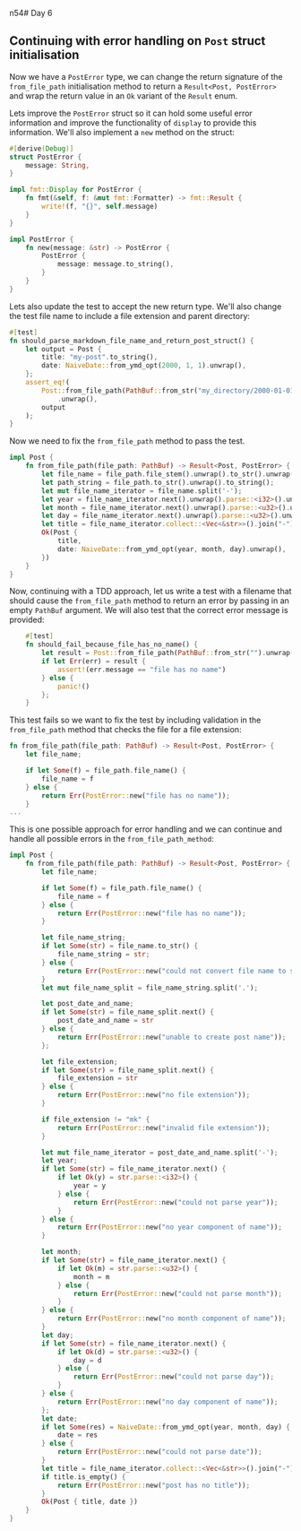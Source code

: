 n54# Day 6

## Continuing with error handling on `Post` struct initialisation

Now we have a `PostError` type, we can change the return signature of the `from_file_path` initialisation method to return a `Result<Post, PostError>` and wrap the return value in an `Ok` variant of the `Result` enum.

Lets improve the `PostError` struct so it can hold some useful error information and improve the functionality of  `display`  to provide this information. We'll also implement a `new` method on the struct:

```Rust
#[derive(Debug)]
struct PostError {
    message: String,
}

impl fmt::Display for PostError {
    fn fmt(&self, f: &mut fmt::Formatter) -> fmt::Result {
        write!(f, "{}", self.message)
    }
}

impl PostError {
    fn new(message: &str) -> PostError {
        PostError {
            message: message.to_string(),
        }
    }
}
```

Lets also update the test to accept the new return type. We'll also change the test file name to include a file extension and parent directory:

```Rust
#[test]
fn should_parse_markdown_file_name_and_return_post_struct() {
    let output = Post {
        title: "my-post".to_string(),
        date: NaiveDate::from_ymd_opt(2000, 1, 1).unwrap(),
    };
    assert_eq!(
        Post::from_file_path(PathBuf::from_str("my_directory/2000-01-01-my-post.mk").unwrap())
            .unwrap(),
        output
    );
}
```

Now we need to fix the `from_file_path` method to pass the test.

```Rust
impl Post {
    fn from_file_path(file_path: PathBuf) -> Result<Post, PostError> {
        let file_name = file_path.file_stem().unwrap().to_str().unwrap().to_string();
        let path_string = file_path.to_str().unwrap().to_string();
        let mut file_name_iterator = file_name.split('-');
        let year = file_name_iterator.next().unwrap().parse::<i32>().unwrap();
        let month = file_name_iterator.next().unwrap().parse::<u32>().unwrap();
        let day = file_name_iterator.next().unwrap().parse::<u32>().unwrap();
        let title = file_name_iterator.collect::<Vec<&str>>().join("-");
        Ok(Post {
            title,
            date: NaiveDate::from_ymd_opt(year, month, day).unwrap(),
        })
    }
}
```

Now, continuing with a TDD approach, let us write a test with a filename that should cause the `from_file_path` method to return an error by passing in an empty `PathBuf` argument. We will also test that the correct error message is provided:

```Rust
    #[test]
    fn should_fail_because_file_has_no_name() {
        let result = Post::from_file_path(PathBuf::from_str("").unwrap());
        if let Err(err) = result {
            assert!(err.message == "file has no name")
        } else {
            panic!()
        };
    }
```

This test fails so we want to fix the test by including validation in the `from_file_path` method that checks the file for a file extension:

```Rust
fn from_file_path(file_path: PathBuf) -> Result<Post, PostError> {
    let file_name;

    if let Some(f) = file_path.file_name() {
        file_name = f
    } else {
        return Err(PostError::new("file has no name"));
    }
...
```

This is one possible approach for error handling and we can continue and handle all possible errors in the `from_file_path_method`:

```Rust
impl Post {
    fn from_file_path(file_path: PathBuf) -> Result<Post, PostError> {
        let file_name;

        if let Some(f) = file_path.file_name() {
            file_name = f
        } else {
            return Err(PostError::new("file has no name"));
        }

        let file_name_string;
        if let Some(str) = file_name.to_str() {
            file_name_string = str;
        } else {
            return Err(PostError::new("could not convert file name to string"));
        }
        let mut file_name_split = file_name_string.split('.');

        let post_date_and_name;
        if let Some(str) = file_name_split.next() {
            post_date_and_name = str
        } else {
            return Err(PostError::new("unable to create post name"));
        };

        let file_extension;
        if let Some(str) = file_name_split.next() {
            file_extension = str
        } else {
            return Err(PostError::new("no file extension"));
        }

        if file_extension != "mk" {
            return Err(PostError::new("invalid file extension"));
        }

        let mut file_name_iterator = post_date_and_name.split('-');
        let year;
        if let Some(str) = file_name_iterator.next() {
            if let Ok(y) = str.parse::<i32>() {
                year = y
            } else {
                return Err(PostError::new("could not parse year"));
            }
        } else {
            return Err(PostError::new("no year component of name"));
        }

        let month;
        if let Some(str) = file_name_iterator.next() {
            if let Ok(m) = str.parse::<u32>() {
                month = m
            } else {
                return Err(PostError::new("could not parse month"));
            }
        } else {
            return Err(PostError::new("no month component of name"));
        }
        let day;
        if let Some(str) = file_name_iterator.next() {
            if let Ok(d) = str.parse::<u32>() {
                day = d
            } else {
                return Err(PostError::new("could not parse day"));
            }
        } else {
            return Err(PostError::new("no day component of name"));
        };
        let date;
        if let Some(res) = NaiveDate::from_ymd_opt(year, month, day) {
            date = res
        } else {
            return Err(PostError::new("could not parse date"));
        }
        let title = file_name_iterator.collect::<Vec<&str>>().join("-");
        if title.is_empty() {
            return Err(PostError::new("post has no title"));
        }
        Ok(Post { title, date })
    }
}


